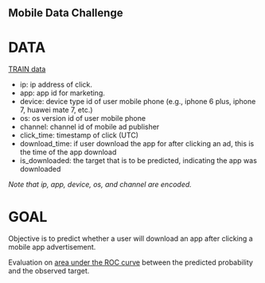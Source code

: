 Mobile Data Challenge
---------------------


# DATA
[TRAIN data](data/train.zip)

- ip: ip address of click.
- app: app id for marketing.
- device: device type id of user mobile phone (e.g., iphone 6 plus, iphone 7, huawei mate 7, etc.)
- os: os version id of user mobile phone
- channel: channel id of mobile ad publisher
- click_time: timestamp of click (UTC)
- download_time: if user download the app for after clicking an ad, this is the time of the app download
- is_downloaded: the target that is to be predicted, indicating the app was downloaded

*Note that ip, app, device, os, and channel are encoded.*

# GOAL
Objective is to predict whether a user will download an app after clicking a mobile app advertisement.

Evaluation on [area under the ROC curve](http://en.wikipedia.org/wiki/Receiver_operating_characteristic) between the predicted probability and the observed target.

